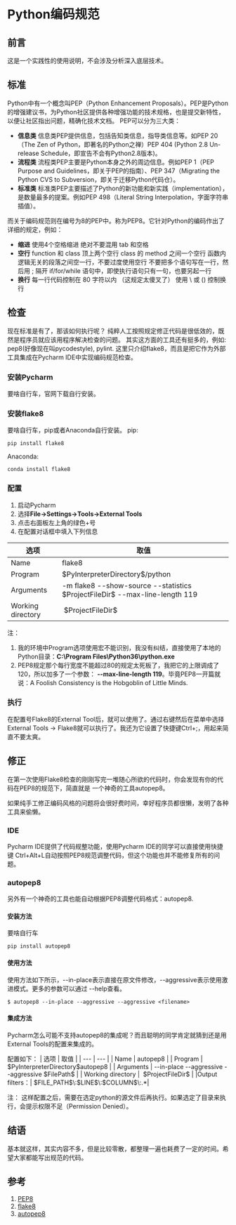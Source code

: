
# Python编码规范
## 前言
这是一个实践性的使用说明，不会涉及分析深入底层技术。
## 标准
Python中有一个概念叫PEP（Python Enhancement Proposals）。PEP是Python的增强建议书，为Python社区提供各种增强功能的技术规格，也是提交新特性，以便让社区指出问题，精确化技术文档。
PEP可以分为三大类：
* **信息类**
信息类PEP提供信息，包括告知类信息，指导类信息等。如PEP 20（The Zen of Python，即著名的Python之禅）PEP 404 (Python 2.8 Un-release Schedule，即宣告不会有Python2.8版本)。
* **流程类**
流程类PEP主要是Python本身之外的周边信息。例如PEP 1（PEP Purpose and Guidelines，即关于PEP的指南）、PEP 347（Migrating the Python CVS to Subversion，即关于迁移Python代码仓）。
* **标准类**
标准类PEP主要描述了Python的新功能和新实践（implementation），是数量最多的提案。例如PEP 498（Literal String Interpolation，字面字符串插值）。

而关于编码规范则在编号为8的PEP中。称为PEP8。它针对Python的编码作出了详细的规定，例如：

* **缩进**
使用4个空格缩进
绝对不要混用 tab 和空格
* **空行**
function 和 class 顶上两个空行
class 的 method 之间一个空行
函数内逻辑无关的段落之间空一行，不要过度使用空行
不要把多个语句写在一行，然后用 ; 隔开
if/for/while 语句中，即使执行语句只有一句，也要另起一行
* **换行**
每一行代码控制在 80 字符以内 （这规定太傻叉了）
使用 \ 或 () 控制换行


## 检查
现在标准是有了，那该如何执行呢？
纯粹人工按照规定修正代码是很低效的，既然是程序员就应该用程序解决检查的问题。
其实这方面的工具还有挺多的，例如: pep8(好像现在叫pycodestyle), pylint.
这里只介绍flake8，而且是把它作为外部工具集成在Pycharm IDE中实现编码规范检查。

### 安装Pycharm
要啥自行车，官网下载自行安装。

### 安装flake8
要啥自行车，pip或者Anaconda自行安装。
pip:
```shell
pip install flake8
```
Anaconda:
```shell
conda install flake8
```

### 配置
1. 启动Pycharm
2. 选择**File->Settings->Tools->External Tools**
3. 点击右面板左上角的绿色+号
4. 在配置对话框中填入下列信息 
 
| 选项 | 取值 |
| --- | --- |
| Name | flake8 |
| Program | \$PyInterpreterDirectory$/python |
| Arguments | -m flake8 --show-source --statistics \$ProjectFileDir$ --max-line-length 119 |
| Working directory |  \$ProjectFileDir$ |

 注：
 1. 我的环境中Program选项使用宏不能识别，我没有纠结，直接使用了本地的Python目录：**C:\Program Files\Python36\python.exe**
 2. PEP8规定那个每行宽度不能超过80的规定太死板了，我把它的上限调成了120，所以加多了一个参数：
 **--max-line-length 119**。毕竟PEP8一开篇就说：A Foolish Consistency is the Hobgoblin of Little Minds.

### 执行
在配置号Flake8的External Tool后，就可以使用了。通过右键然后在菜单中选择External Tools -> Flake8就可以执行了。我还为它设置了快捷键Ctrl+;，用起来简直不要太爽。

## 修正
在第一次使用Flake8检查的刚刚写完一堆随心所欲的代码时，你会发现有你的代码在PEP8的规范下，简直就是
一个神奇的工具autopep8。

如果纯手工修正编码风格的问题将会很好费时间，幸好程序员都很懒，发明了各种工具来偷懒。

### IDE
Pycharm IDE提供了代码规整功能，使用Pycharm IDE的同学可以直接使用快捷键 Ctrl+Alt+L自动按照PEP8规范调整代码，但这个功能也并不能修复所有的问题。

### autopep8
另外有一个神奇的工具也能自动根据PEP8调整代码格式：autopep8.
#### 安装方法
要啥自行车
```shell
pip install autopep8
```
#### 使用方法
使用方法如下所示，--in-place表示直接在原文件修改，--aggressive表示使用激进模式。更多的参数可以通过 --help查看。
```shell
$ autopep8 --in-place --aggressive --aggressive <filename>
```

#### 集成方法
Pycharm怎么可能不支持autopep8的集成呢？而且聪明的同学肯定就猜到还是用External Tools的配置来集成的。

配置如下：
| 选项 | 取值 |
| --- | --- |
| Name | autopep8 |
| Program | \$PyInterpreterDirectory\$autopep8 |
| Arguments | --in-place --aggressive --aggressive \$FilePath\$ |
| Working directory |  \$ProjectFileDir\$ |
|Output filters：| \$FILE_PATH\$\\:\$LINE\$\\:\$COLUMN\$\\:.\*|

注：
这样配置之后，需要在选定python的源文件后再执行。如果选定了目录来执行，会提示权限不足（Permission Denied）。

## 结语
基本就这样，其实内容不多，但是比较零散，都整理一遍也耗费了一定的时间。希望大家都能写出规范的代码。

## 参考
1. [PEP8](https://www.python.org/dev/peps/pep-0008/)
2. [flake8](https://flake8.readthedocs.io/en/latest/)
3. [autopep8](https://pypi.org/project/autopep8/)
